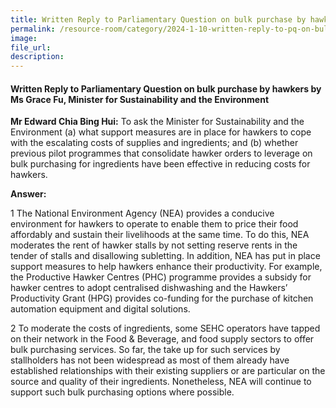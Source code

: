 ```yaml
---
title: Written Reply to Parliamentary Question on bulk purchase by hawkers by Ms Grace Fu, Minister for Sustainability and the Environment
permalink: /resource-room/category/2024-1-10-written-reply-to-pq-on-bulk-purchase-by-hawkers/
image:
file_url:
description:
---
```

 
#### Written Reply to Parliamentary Question on bulk purchase by hawkers by Ms Grace Fu, Minister for Sustainability and the Environment

**Mr Edward Chia Bing Hui:** To ask the Minister for Sustainability and the Environment (a) what support measures are in place for hawkers to cope with the escalating costs of supplies and ingredients; and (b) whether previous pilot programmes that consolidate hawker orders to leverage on bulk purchasing for ingredients have been effective in reducing costs for hawkers.  

**Answer:**  

1 The National Environment Agency (NEA) provides a conducive environment for hawkers to operate to enable them to price their food affordably and sustain their livelihoods at the same time. To do this, NEA moderates the rent of hawker stalls by not setting reserve rents in the tender of stalls and disallowing subletting. In addition, NEA has put in place support measures to help hawkers enhance their productivity. For example, the Productive Hawker Centres (PHC) programme provides a subsidy for hawker centres to adopt centralised dishwashing and the Hawkers’ Productivity Grant (HPG) provides co-funding for the purchase of kitchen automation equipment and digital solutions.  

2 To moderate the costs of ingredients, some SEHC operators have tapped on their network in the Food & Beverage, and food supply sectors to offer bulk purchasing services. So far, the take up for such services by stallholders has not been widespread as most of them already have established relationships with their existing suppliers or are particular on the source and quality of their ingredients. Nonetheless, NEA will continue to support such bulk purchasing options where possible.  
